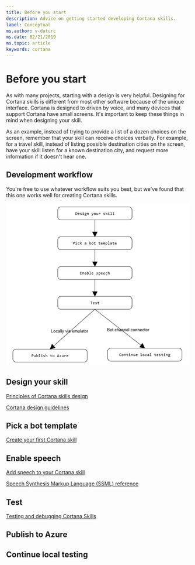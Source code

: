 ```yaml
---
title: Before you start
description: Advice on getting started developing Cortana skills.
label: Conceptual
ms.author: v-daturc
ms.date: 02/21/2019
ms.topic: article
keywords: cortana
---
```


# Before you start

As with many projects, starting with a design is very helpful. Designing for Cortana skills is different from most other software because of the unique interface. Cortana is designed to driven by voice, and many devices that support Cortana have small screens. It's important to keep these things in mind when designing your skill.

As an example, instead of trying to provide a list of a dozen choices on the screen, remember that your skill can receive choices verbally. For example, for a travel skill, instead of listing possible destination cities on the screen, have your skill listen for a known destination city, and request more information if it doesn't hear one.

## Development workflow

You're free to use whatever workflow suits you best, but we've found that this one works well for creating Cortana skills.

   ![Cortana's Notebook](../media/images/development-lifecycle.png)

## Design your skill

[Principles of Cortana skills design](design-principles.md)


[Cortana design guidelines](voicecommand-design-guidelines)

## Pick a bot template

[Create your first Cortana skill](mva22-hello-world)

## Enable speech

[Add speech to your Cortana skill](adding-speech)

[Speech Synthesis Markup Language (SSML) reference](speech-synthesis-markup-language)

## Test

[Testing and debugging Cortana Skills](test-debug)

## Publish to Azure

## Continue local testing

